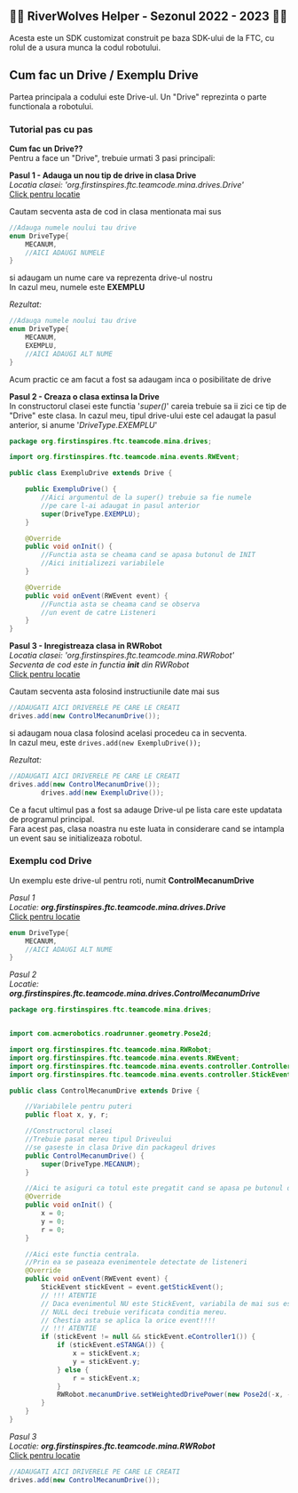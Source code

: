 
## 🐺🚀 RiverWolves Helper - Sezonul 2022 - 2023 🚀🐺
Acesta este un SDK customizat construit pe baza SDK-ului de la FTC, cu rolul de a usura munca la codul robotului.



## Cum fac un Drive / Exemplu Drive
Partea principala a codului este Drive-ul.
Un "Drive" reprezinta o parte functionala a robotului.

### Tutorial pas cu pas
**Cum fac un Drive??**\
Pentru a face un "Drive", trebuie urmati 3 pasi principali:

**Pasul 1 - Adauga un nou tip de drive in clasa Drive**\
*Locatia clasei: 'org.firstinspires.ftc.teamcode.mina.drives.Drive'*\
[Click pentru locatie](https://github.com/Minutzu321/RW-2023/blob/e1d5873c4ee91f2fa9173ecd605cee3647ec1929/TeamCode/src/main/java/org/firstinspires/ftc/teamcode/mina/drives/Drive.java#L10)

Cautam secventa asta de cod in clasa mentionata mai sus
```java
//Adauga numele noului tau drive
enum DriveType{
    MECANUM,
    //AICI ADAUGI NUMELE
}
```
si adaugam un nume care va reprezenta drive-ul nostru\
In cazul meu, numele este **EXEMPLU**


*Rezultat:*
```java
//Adauga numele noului tau drive
enum DriveType{
    MECANUM,
    EXEMPLU,
    //AICI ADAUGI ALT NUME
}
```
Acum practic ce am facut a fost sa adaugam inca o posibilitate de drive

**Pasul 2 - Creaza o clasa extinsa la Drive**\
In constructorul clasei este functia '*super()*' careia trebuie sa ii zici ce tip de "Drive" este clasa.
In cazul meu, tipul drive-ului este cel adaugat la pasul anterior, si anume '*DriveType.EXEMPLU*'

```java
package org.firstinspires.ftc.teamcode.mina.drives;

import org.firstinspires.ftc.teamcode.mina.events.RWEvent;

public class ExempluDrive extends Drive {

    public ExempluDrive() {
        //Aici argumentul de la super() trebuie sa fie numele
        //pe care l-ai adaugat in pasul anterior
        super(DriveType.EXEMPLU);
    }

    @Override
    public void onInit() {
        //Functia asta se cheama cand se apasa butonul de INIT
        //Aici initializezi variabilele
    }

    @Override
    public void onEvent(RWEvent event) {
        //Functia asta se cheama cand se observa
        //un event de catre Listeneri
    }
}
```
**Pasul 3 - Inregistreaza clasa in RWRobot**\
*Locatia clasei: 'org.firstinspires.ftc.teamcode.mina.RWRobot'*\
*Secventa de cod este in functia **init** din RWRobot*\
[Click pentru locatie](https://github.com/Minutzu321/RW-2023/blob/e1d5873c4ee91f2fa9173ecd605cee3647ec1929/TeamCode/src/main/java/org/firstinspires/ftc/teamcode/mina/RWRobot.java#L44)

Cautam secventa asta folosind instructiunile date mai sus
```java
//ADAUGATI AICI DRIVERELE PE CARE LE CREATI
drives.add(new ControlMecanumDrive());
```
si adaugam noua clasa folosind acelasi procedeu ca in secventa.\
In cazul meu, este ```drives.add(new ExempluDrive());```

*Rezultat:*
```java
//ADAUGATI AICI DRIVERELE PE CARE LE CREATI
drives.add(new ControlMecanumDrive());
        drives.add(new ExempluDrive());
```
Ce a facut ultimul pas a fost sa adauge Drive-ul pe lista care este updatata de programul principal.\
Fara acest pas, clasa noastra nu este luata in considerare cand se intampla un event sau se initializeaza robotul.
### Exemplu cod Drive
Un exemplu este drive-ul pentru roti, numit **ControlMecanumDrive**

*Pasul 1*\
*Locatie: **org.firstinspires.ftc.teamcode.mina.drives.Drive***\
[Click pentru locatie](https://github.com/Minutzu321/RW-2023/blob/e1d5873c4ee91f2fa9173ecd605cee3647ec1929/TeamCode/src/main/java/org/firstinspires/ftc/teamcode/mina/drives/Drive.java#L9)
```java
enum DriveType{
    MECANUM,
    //AICI ADAUGI ALT NUME
}
```

*Pasul 2*\
*Locatie: **org.firstinspires.ftc.teamcode.mina.drives.ControlMecanumDrive***
```java
package org.firstinspires.ftc.teamcode.mina.drives;


import com.acmerobotics.roadrunner.geometry.Pose2d;

import org.firstinspires.ftc.teamcode.mina.RWRobot;
import org.firstinspires.ftc.teamcode.mina.events.RWEvent;
import org.firstinspires.ftc.teamcode.mina.events.controller.ControllerEvent;
import org.firstinspires.ftc.teamcode.mina.events.controller.StickEvent;

public class ControlMecanumDrive extends Drive {

    //Variabilele pentru puteri
    public float x, y, r;

    //Constructorul clasei
    //Trebuie pasat mereu tipul Driveului
    //se gaseste in clasa Drive din packageul drives
    public ControlMecanumDrive() {
        super(DriveType.MECANUM);
    }

    //Aici te asiguri ca totul este pregatit cand se apasa pe butonul de init
    @Override
    public void onInit() {
        x = 0;
        y = 0;
        r = 0;
    }

    //Aici este functia centrala.
    //Prin ea se paseaza evenimentele detectate de listeneri
    @Override
    public void onEvent(RWEvent event) {
        StickEvent stickEvent = event.getStickEvent();
        // !!! ATENTIE
        // Daca evenimentul NU este StickEvent, variabila de mai sus este
        // NULL deci trebuie verificata conditia mereu.
        // Chestia asta se aplica la orice event!!!!
        // !!! ATENTIE
        if (stickEvent != null && stickEvent.eController1()) {
            if (stickEvent.eSTANGA()) {
                x = stickEvent.x;
                y = stickEvent.y;
            } else {
                r = stickEvent.x;
            }
            RWRobot.mecanumDrive.setWeightedDrivePower(new Pose2d(-x, -y, -r));
        }
    }
}
```

*Pasul 3*\
*Locatie: **org.firstinspires.ftc.teamcode.mina.RWRobot***\
[Click pentru locatie](https://github.com/Minutzu321/RW-2023/blob/b530e5d63ed20db44ad23866aac2b11731ae83aa/TeamCode/src/main/java/org/firstinspires/ftc/teamcode/mina/RWRobot.java#L43)
```java
//ADAUGATI AICI DRIVERELE PE CARE LE CREATI
drives.add(new ControlMecanumDrive());
```